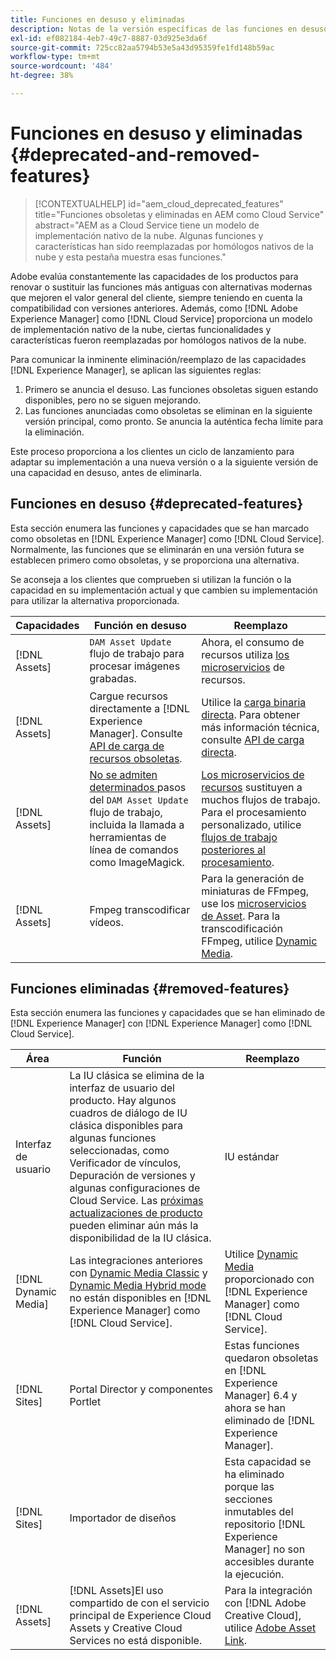 ```yaml
---
title: Funciones en desuso y eliminadas
description: Notas de la versión específicas de las funciones en desuso y eliminadas de [!DNL Adobe Experience Manager] as a [!DNL Cloud Service].
exl-id: ef082184-4eb7-49c7-8887-03d925e3da6f
source-git-commit: 725cc82aa5794b53e5a43d95359fe1fd148b59ac
workflow-type: tm+mt
source-wordcount: '484'
ht-degree: 38%

---
```


# Funciones en desuso y eliminadas {#deprecated-and-removed-features}

>[!CONTEXTUALHELP]
>id="aem_cloud_deprecated_features"
>title="Funciones obsoletas y eliminadas en AEM como Cloud Service"
>abstract="AEM as a Cloud Service tiene un modelo de implementación nativo de la nube. Algunas funciones y características han sido reemplazadas por homólogos nativos de la nube y esta pestaña muestra esas funciones."


Adobe evalúa constantemente las capacidades de los productos para renovar o sustituir las funciones más antiguas con alternativas modernas que mejoren el valor general del cliente, siempre teniendo en cuenta la compatibilidad con versiones anteriores. Además, como [!DNL Adobe Experience Manager] como [!DNL Cloud Service] proporciona un modelo de implementación nativo de la nube, ciertas funcionalidades y características fueron reemplazadas por homólogos nativos de la nube.

Para comunicar la inminente eliminación/reemplazo de las capacidades [!DNL Experience Manager], se aplican las siguientes reglas:

1. Primero se anuncia el desuso. Las funciones obsoletas siguen estando disponibles, pero no se siguen mejorando.
1. Las funciones anunciadas como obsoletas se eliminan en la siguiente versión principal, como pronto. Se anuncia la auténtica fecha límite para la eliminación.

Este proceso proporciona a los clientes un ciclo de lanzamiento para adaptar su implementación a una nueva versión o a la siguiente versión de una capacidad en desuso, antes de eliminarla.

## Funciones en desuso {#deprecated-features}

Esta sección enumera las funciones y capacidades que se han marcado como obsoletas en [!DNL Experience Manager] como [!DNL Cloud Service]. Normalmente, las funciones que se eliminarán en una versión futura se establecen primero como obsoletas, y se proporciona una alternativa.

Se aconseja a los clientes que comprueben si utilizan la función o la capacidad en su implementación actual y que cambien su implementación para utilizar la alternativa proporcionada.

| Capacidades | Función en desuso | Reemplazo |
| ------------ | ------------------ | ----------- |
| [!DNL Assets] | `DAM Asset Update` flujo de trabajo para procesar imágenes grabadas. | Ahora, el consumo de recursos utiliza [los microservicios](/help/assets/asset-microservices-overview.md) de recursos. |
| [!DNL Assets] | Cargue recursos directamente a [!DNL Experience Manager]. Consulte [API de carga de recursos obsoletas](/help/assets/developer-reference-material-apis.md#deprecated-asset-upload-api). | Utilice la [carga binaria directa](/help/assets/add-assets.md). Para obtener más información técnica, consulte [API de carga directa](/help/assets/developer-reference-material-apis.md#upload-binary). |
| [!DNL Assets] | [No se admiten determinados ](/help/assets/developer-reference-material-apis.md#post-processing-workflows-steps) pasos del  `DAM Asset Update` flujo de trabajo, incluida la llamada a herramientas de línea de comandos como ImageMagick. | [Los microservicios de recursos](/help/assets/asset-microservices-overview.md) sustituyen a muchos flujos de trabajo. Para el procesamiento personalizado, utilice [flujos de trabajo posteriores al procesamiento](/help/assets/asset-microservices-configure-and-use.md#post-processing-workflows). |
| [!DNL Assets] | Fmpeg transcodificar vídeos. | Para la generación de miniaturas de FFmpeg, use los [microservicios de Asset](/help/assets/asset-microservices-overview.md). Para la transcodificación FFmpeg, utilice [Dynamic Media](/help/assets/manage-video-assets.md). |

## Funciones eliminadas {#removed-features}

Esta sección enumera las funciones y capacidades que se han eliminado de [!DNL Experience Manager] con [!DNL Experience Manager] como [!DNL Cloud Service].

| Área | Función | Reemplazo |
| ------------ | ------------------ | ----------- |
| Interfaz de usuario | La IU clásica se elimina de la interfaz de usuario del producto. Hay algunos cuadros de diálogo de IU clásica disponibles para algunas funciones seleccionadas, como Verificador de vínculos, Depuración de versiones y algunas configuraciones de Cloud Service. Las [próximas actualizaciones de producto](/help/release-notes/home.md) pueden eliminar aún más la disponibilidad de la IU clásica. | IU estándar |
| [!DNL Dynamic Media] | Las integraciones anteriores con [Dynamic Media Classic](https://experienceleague.adobe.com/docs/experience-manager-65/administering/integration/scene7.html#integration) y [Dynamic Media Hybrid mode](https://experienceleague.adobe.com/docs/experience-manager-65/assets/dynamic/config-dynamic.html#dynamic) no están disponibles en [!DNL Experience Manager] como [!DNL Cloud Service]. | Utilice [Dynamic Media](/help/assets/dynamic-media/dynamic-media.md) proporcionado con [!DNL Experience Manager] como [!DNL Cloud Service]. |
| [!DNL Sites] | Portal Director y componentes Portlet | Estas funciones quedaron obsoletas en [!DNL Experience Manager] 6.4 y ahora se han eliminado de [!DNL Experience Manager]. |
| [!DNL Sites] | Importador de diseños | Esta capacidad se ha eliminado porque las secciones inmutables del repositorio [!DNL Experience Manager] no son accesibles durante la ejecución. |
| [!DNL Assets] | [!DNL Assets]El uso compartido de con el servicio principal de Experience Cloud Assets y Creative Cloud Services no está disponible. | Para la integración con [!DNL Adobe Creative Cloud], utilice [Adobe Asset Link](https://helpx.adobe.com/es/enterprise/using/adobe-asset-link.html). |
